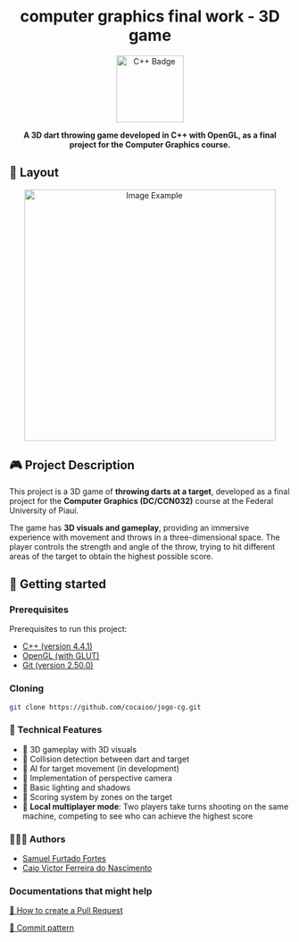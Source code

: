 <h1 align="center" style="font-weight: bold;">computer graphics final work - 3D game</h1>

<div align="center">
  <img src="https://img.shields.io/badge/c++-%2300599C.svg?style=for-the-badge&logo=c%2B%2B&logoColor=white" alt="C++ Badge" width="120"/>
</div>


<p align="center">
    <b>A 3D dart throwing game developed in C++ with OpenGL, as a final project for the Computer Graphics course.</b>
</p>

<h2 id="layout">🎨 Layout</h2>

<p align="center">
    <img src=".github/image1.jpeg" alt="Image Example" width="450px">
</p>

<h2 id="started">🎮 Project Description</h2>

This project is a 3D game of **throwing darts at a target**, developed as a final project for the **Computer Graphics (DC/CCN032)** course at the Federal University of Piauí.

The game has **3D visuals and gameplay**, providing an immersive experience with movement and throws in a three-dimensional space. The player controls the strength and angle of the throw, trying to hit different areas of the target to obtain the highest possible score.

<h2 id="started">🚀 Getting started</h2>

<h3>Prerequisites</h3>

Prerequisites to run this project:

- [C++ (version 4.4.1)](https://github.com/)
- [OpenGL (with GLUT)](https://github.com)
- [Git (version 2.50.0)](https://github.com)

<h3>Cloning</h3>

```bash
git clone https://github.com/cocaioo/jogo-cg.git
```

<h3>🧠 Technical Features</h3>

- 🚧 3D gameplay with 3D visuals
- 🚧 Collision detection between dart and target
- 🚧 AI for target movement (in development)
- 🚧 Implementation of perspective camera
- 🚧 Basic lighting and shadows
- 🚧 Scoring system by zones on the target
- 🚧 **Local multiplayer mode**: Two players take turns shooting on the same machine, competing to see who can achieve the highest score

<h3>🧑‍🤝‍🧑 Authors</h3>

- [Samuel Furtado Fortes](https://github.com/SamuelFortes)
- [Caio Victor Ferreira do Nascimento](https://github.com/cocaioo)

<h3>Documentations that might help</h3>

[📝 How to create a Pull Request](https://www.atlassian.com/br/git/tutorials/making-a-pull-request)

[💾 Commit pattern](https://gist.github.com/joshbuchea/6f47e86d2510bce28f8e7f42ae84c716)
